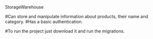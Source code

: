 StorageWarehouse

#Can store and manipulate information about products, their name and category. #Has a basic authentication.

#To run the project just download it and run the migrations.

